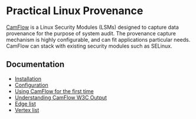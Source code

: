 # Practical Linux Provenance

[CamFlow](http://camflow.org/) is a Linux Security Modules (LSMs) designed to capture data provenance for the purpose of system audit.
The provenance capture mechanism is highly configurable, and can fit applications particular needs.
CamFlow can stack with existing security modules such as SELinux.

## Documentation

* [Installation](./docs/installation.md)
* [Configuration](./docs/configuration.md)
* [Using CamFlow for the first time](./docs/tutorial.md)
* [Understanding CamFlow W3C Output](./docs/w3c.md)
* [Edge list](./docs/edges.md)
* [Vertex list](./docs/vertices.md)
